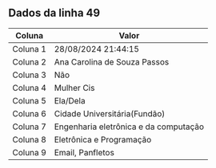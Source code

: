 ## Dados da linha 49

| Coluna | Valor |
|--------|-------|
| Coluna 1 | 28/08/2024 21:44:15 |
| Coluna 2 | Ana Carolina de Souza Passos |
| Coluna 3 | Não |
| Coluna 4 | Mulher Cis |
| Coluna 5 | Ela/Dela |
| Coluna 6 | Cidade Universitária(Fundão) |
| Coluna 7 | Engenharia eletrônica e da computação |
| Coluna 8 | Eletrônica e Programação |
| Coluna 9 | Email, Panfletos |
